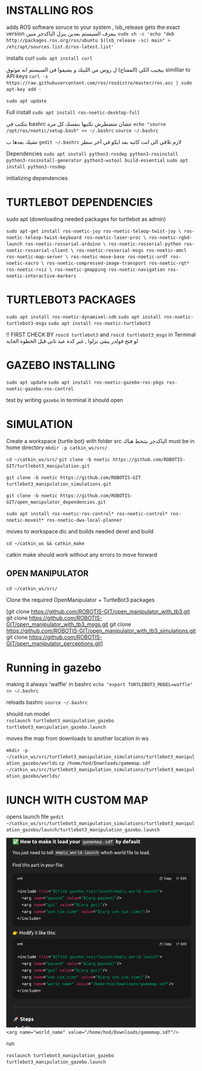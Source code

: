 # INSTALLING ROS

adds ROS software soruce to your system , lsb_release gets the exact version
بيعرف السيستم بعدين ينزل الباكدجز منين
`sudo sh -c 'echo "deb http://packages.ros.org/ros/ubuntu $(lsb_release -sc) main" > /etc/apt/sources.list.d/ros-latest.list'` 

installs curl 
`sudo apt install curl`

بيجيب الكي (المفتاح) ل روس من اللينك و يضيفوا في السيستم انه موثوق 
similliar to API keys 
`curl -s https://raw.githubusercontent.com/ros/rosdistro/master/ros.asc | sudo apt-key add -`

`sudo apt update`

Full install
`sudo apt install ros-noetic-desktop-full`

بتكتب في 
bashrc 
عشان متضطرش تكتبها بنفسك كل مرة
`echo "source /opt/ros/noetic/setup.bash" >> ~/.bashrc` 
`source ~/.bashrc`

تشيك بعدها ب 
`gedit ~/.bashrc` لازم تلاقي الى انت كاتبه بعد ايكو في أخر سطر

Dependencies 
`sudo apt install python3-rosdep python3-rosinstall python3-rosinstall-generator python3-wstool build-essential`
`sudo apt install python3-rosdep`

initializing dependencies


# TURTLEBOT DEPENDENCIES
sudo apt (downloading needed packages for turtlebot as admin)


`sudo apt-get install ros-noetic-joy ros-noetic-teleop-twist-joy \
  ros-noetic-teleop-twist-keyboard ros-noetic-laser-proc \
  ros-noetic-rgbd-launch ros-noetic-rosserial-arduino \
  ros-noetic-rosserial-python ros-noetic-rosserial-client \
  ros-noetic-rosserial-msgs ros-noetic-amcl ros-noetic-map-server \
  ros-noetic-move-base ros-noetic-urdf ros-noetic-xacro \
  ros-noetic-compressed-image-transport ros-noetic-rqt* ros-noetic-rviz \
  ros-noetic-gmapping ros-noetic-navigation ros-noetic-interactive-markers`


# TURTLEBOT3 PACKAGES

`sudo apt install ros-noetic-dynamixel-sdk`
`sudo apt install ros-noetic-turtlebot3-msgs`
`sudo apt install ros-noetic-turtlebot3`

!! FIRST CHECK BY `roscd turtlebot3` and `roscd turtlebot3_msgs` in Terminal 
لو فتح فولدر يبقي نزلوا , غير كدة عيد تاني قبل الخطوة الجاية


# GAZEBO INSTALLING
`sudo apt update`
`sudo apt install ros-noetic-gazebo-ros-pkgs ros-noetic-gazebo-ros-control`

test by writing `gazebo` in terminal it should open 

# SIMULATION

 Create a workspace {turtle bot} with folder src
 الباكدجز بتتحط هناك
 must be in home directory
 `mkdir -p catkin_ws/src/`



 `cd ~/catkin_ws/src/`
 `git clone -b noetic https://github.com/ROBOTIS-GIT/turtlebot3_manipulation.git`

 `git clone -b noetic https://github.com/ROBOTIS-GIT turtlebot3_manipulation_simulations.git`

 `git clone -b noetic https://github.com/ROBOTIS-GIT/open_manipulator_dependencies.git`

 `sudo apt install ros-noetic-ros-control* ros-noetic-control* ros-noetic-moveit* ros-noetic-dwa-local-planner`

 moves to workspace dic and builds needed devel and build

 `cd ~/catkin_ws && catkin_make`

catkin make should work without any errors to move forward

## OPEN MANIPULATOR


`cd ~/catkin_ws/src/`

Clone the required OpenManipulator + TurtleBot3 packages

[git clone https://github.com/ROBOTIS-GIT/open_manipulator_with_tb3.git
git clone https://github.com/ROBOTIS-GIT/open_manipulator_with_tb3_msgs.git
git clone https://github.com/ROBOTIS-GIT/open_manipulator_with_tb3_simulations.git
git clone https://github.com/ROBOTIS-GIT/open_manipulator_perceptions.git]


# Running in gazebo
  making it always 'waffle' in bashrc
 `echo "export TURTLEBOT3_MODEL=waffle" >> ~/.bashrc`
  
 reloads bashrc
 `source ~/.bashrc`

  should run model  
 `roslaunch turtlebot3_manipulation_gazebo turtlebot3_manipulation_gazebo.launch`

  moves the map from downloads to another location in ws

  `mkdir -p ~/catkin_ws/src/turtlebot3_manipulation_simulations/turtlebot3_manipulation_gazebo/worlds`
  `cp /home/hod/Downloads/gamemap.sdf ~/catkin_ws/src/turtlebot3_manipulation_simulations/turtlebot3_manipulation_gazebo/worlds/`

  

# lUNCH WITH CUSTOM MAP 
   
  opens launch file
  `gedit ~/catkin_ws/src/turtlebot3_manipulation_simulations/turtlebot3_manipulation_gazebo/launch/turtlebot3_manipulation_gazebo.launch`

  ![alt text](<Screenshot from 2025-08-19 22-55-14.png>)
  `<arg name="world_name" value="/home/hod/Downloads/gamemap.sdf"/>`

  run

  `roslaunch turtlebot3_manipulation_gazebo turtlebot3_manipulation_gazebo.launch`




